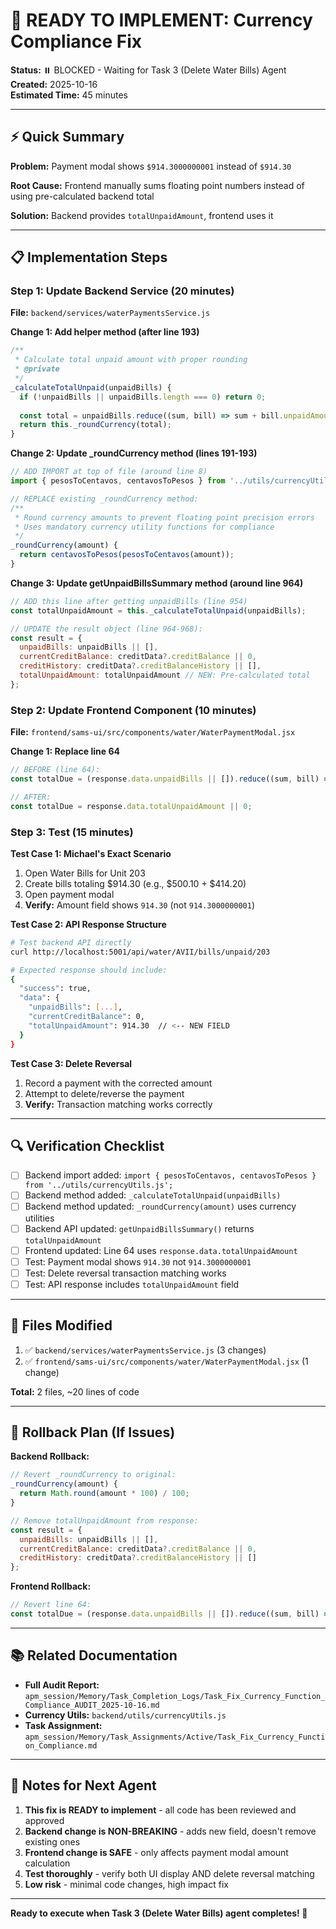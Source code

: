 # 🚀 READY TO IMPLEMENT: Currency Compliance Fix
**Status:** ⏸️ BLOCKED - Waiting for Task 3 (Delete Water Bills) Agent  
**Created:** 2025-10-16  
**Estimated Time:** 45 minutes  

---

## ⚡ Quick Summary

**Problem:** Payment modal shows `$914.3000000001` instead of `$914.30`

**Root Cause:** Frontend manually sums floating point numbers instead of using pre-calculated backend total

**Solution:** Backend provides `totalUnpaidAmount`, frontend uses it

---

## 📋 Implementation Steps

### Step 1: Update Backend Service (20 minutes)

**File:** `backend/services/waterPaymentsService.js`

**Change 1: Add helper method (after line 193)**
```javascript
/**
 * Calculate total unpaid amount with proper rounding
 * @private
 */
_calculateTotalUnpaid(unpaidBills) {
  if (!unpaidBills || unpaidBills.length === 0) return 0;
  
  const total = unpaidBills.reduce((sum, bill) => sum + bill.unpaidAmount, 0);
  return this._roundCurrency(total);
}
```

**Change 2: Update _roundCurrency method (lines 191-193)**
```javascript
// ADD IMPORT at top of file (around line 8)
import { pesosToCentavos, centavosToPesos } from '../utils/currencyUtils.js';

// REPLACE existing _roundCurrency method:
/**
 * Round currency amounts to prevent floating point precision errors
 * Uses mandatory currency utility functions for compliance
 */
_roundCurrency(amount) {
  return centavosToPesos(pesosToCentavos(amount));
}
```

**Change 3: Update getUnpaidBillsSummary method (around line 964)**
```javascript
// ADD this line after getting unpaidBills (line 954)
const totalUnpaidAmount = this._calculateTotalUnpaid(unpaidBills);

// UPDATE the result object (line 964-968):
const result = {
  unpaidBills: unpaidBills || [],
  currentCreditBalance: creditData?.creditBalance || 0,
  creditHistory: creditData?.creditBalanceHistory || [],
  totalUnpaidAmount: totalUnpaidAmount // NEW: Pre-calculated total
};
```

### Step 2: Update Frontend Component (10 minutes)

**File:** `frontend/sams-ui/src/components/water/WaterPaymentModal.jsx`

**Change 1: Replace line 64**
```javascript
// BEFORE (line 64):
const totalDue = (response.data.unpaidBills || []).reduce((sum, bill) => sum + bill.unpaidAmount, 0);

// AFTER:
const totalDue = response.data.totalUnpaidAmount || 0;
```

### Step 3: Test (15 minutes)

**Test Case 1: Michael's Exact Scenario**
1. Open Water Bills for Unit 203
2. Create bills totaling $914.30 (e.g., $500.10 + $414.20)
3. Open payment modal
4. **Verify:** Amount field shows `914.30` (not `914.3000000001`)

**Test Case 2: API Response Structure**
```bash
# Test backend API directly
curl http://localhost:5001/api/water/AVII/bills/unpaid/203

# Expected response should include:
{
  "success": true,
  "data": {
    "unpaidBills": [...],
    "currentCreditBalance": 0,
    "totalUnpaidAmount": 914.30  // <-- NEW FIELD
  }
}
```

**Test Case 3: Delete Reversal**
1. Record a payment with the corrected amount
2. Attempt to delete/reverse the payment
3. **Verify:** Transaction matching works correctly

---

## 🔍 Verification Checklist

- [ ] Backend import added: `import { pesosToCentavos, centavosToPesos } from '../utils/currencyUtils.js';`
- [ ] Backend method added: `_calculateTotalUnpaid(unpaidBills)`
- [ ] Backend method updated: `_roundCurrency(amount)` uses currency utilities
- [ ] Backend API updated: `getUnpaidBillsSummary()` returns `totalUnpaidAmount`
- [ ] Frontend updated: Line 64 uses `response.data.totalUnpaidAmount`
- [ ] Test: Payment modal shows `914.30` not `914.3000000001`
- [ ] Test: Delete reversal transaction matching works
- [ ] Test: API response includes `totalUnpaidAmount` field

---

## 📄 Files Modified

1. ✅ `backend/services/waterPaymentsService.js` (3 changes)
2. ✅ `frontend/sams-ui/src/components/water/WaterPaymentModal.jsx` (1 change)

**Total:** 2 files, ~20 lines of code

---

## 🐛 Rollback Plan (If Issues)

**Backend Rollback:**
```javascript
// Revert _roundCurrency to original:
_roundCurrency(amount) {
  return Math.round(amount * 100) / 100;
}

// Remove totalUnpaidAmount from response:
const result = {
  unpaidBills: unpaidBills || [],
  currentCreditBalance: creditData?.creditBalance || 0,
  creditHistory: creditData?.creditBalanceHistory || []
};
```

**Frontend Rollback:**
```javascript
// Revert line 64:
const totalDue = (response.data.unpaidBills || []).reduce((sum, bill) => sum + bill.unpaidAmount, 0);
```

---

## 📚 Related Documentation

- **Full Audit Report:** `apm_session/Memory/Task_Completion_Logs/Task_Fix_Currency_Function_Compliance_AUDIT_2025-10-16.md`
- **Currency Utils:** `backend/utils/currencyUtils.js`
- **Task Assignment:** `apm_session/Memory/Task_Assignments/Active/Task_Fix_Currency_Function_Compliance.md`

---

## 💬 Notes for Next Agent

1. **This fix is READY to implement** - all code has been reviewed and approved
2. **Backend change is NON-BREAKING** - adds new field, doesn't remove existing ones
3. **Frontend change is SAFE** - only affects payment modal amount calculation
4. **Test thoroughly** - verify both UI display AND delete reversal matching
5. **Low risk** - minimal code changes, high impact fix

---

**Ready to execute when Task 3 (Delete Water Bills) agent completes! 🚀**

